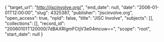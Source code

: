 {
  "target_url": "http://jiscinvolve.org/", 
  "end_date": null, 
  "date": "2006-01-01T12:00:00", 
  "slug": 4325387, 
  "publisher": "jiscinvolve.org", 
  "open_access": true, 
  "npld": false, 
  "title": "JISC Involve", 
  "subjects": [], 
  "collections": [], 
  "record_id": "20060101T120000/7dBAXRlgmFCtjV3e04mcuw==", 
  "scope": "root", 
  "start_date": null
}

